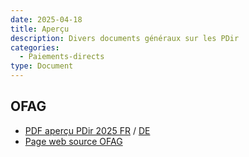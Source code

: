 ```yaml
---
date: 2025-04-18
title: Aperçu
description: Divers documents généraux sur les PDir
categories:
  - Paiements-directs
type: Document
---
```


<h2 id="OFAG">OFAG</h2>

<ul>
  <li>
    <a href="../../fichiers/apercu_pdir_2025_FR.pdf" target="_blank">PDF aperçu PDir 2025 FR</a> /
    <a href="../../fichiers/apercu_pdir_2025_DE.pdf" target="_blank">DE</a>
  </li>
  <li>
    <a href="https://www.blw.admin.ch/fr/paiements-directs-apercu" target="_blank">Page web source OFAG</a>
  </li>
</ul>
